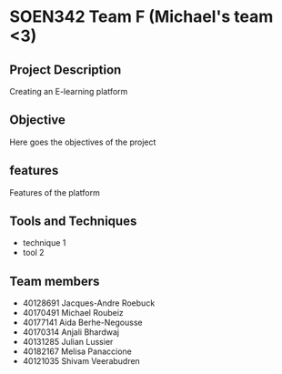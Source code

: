 # SOEN342 Team F (Michael's team <3)

## Project Description
Creating an E-learning platform

## Objective
Here goes the objectives of the project

## features
Features of the platform

## Tools and Techniques
- technique 1
- tool 2

## Team members
- 40128691 Jacques-Andre Roebuck
- 40170491 Michael Roubeiz 
- 40177141 Aida Berhe-Negousse 
- 40170314 Anjali Bhardwaj 
- 40131285 Julian Lussier
- 40182167 Melisa Panaccione 
- 40121035 Shivam Veerabudren
